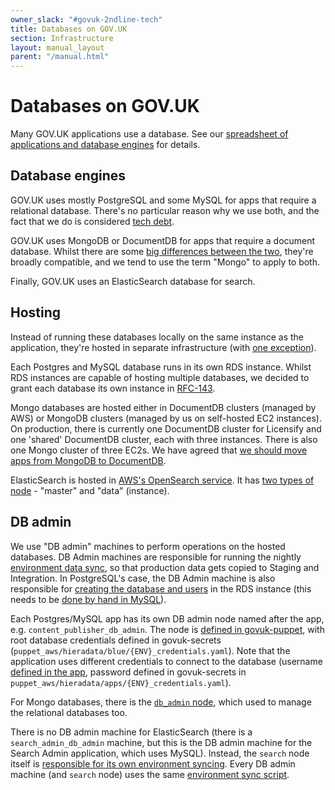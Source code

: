 ```yaml
---
owner_slack: "#govuk-2ndline-tech"
title: Databases on GOV.UK
section: Infrastructure
layout: manual_layout
parent: "/manual.html"
---
```


# Databases on GOV.UK

Many GOV.UK applications use a database. See our [spreadsheet of applications and database engines](https://docs.google.com/spreadsheets/d/1rBZeeaT9XevaRvstMjw2YsbSsoB7IqgWjpJz5oAO9nM/edit#gid=1368371571) for details.

## Database engines

GOV.UK uses mostly PostgreSQL and some MySQL for apps that require a relational database. There's no particular reason why we use both, and the fact that we do is considered [tech debt](https://trello.com/c/zlfgSJlV/69-govuk-uses-mysql-and-postgresql-and-mongo).

GOV.UK uses MongoDB or DocumentDB for apps that require a document database. Whilst there are some [big differences between the two](https://www.mongodb.com/atlas-vs-amazon-documentdb), they're broadly compatible, and we tend to use the term "Mongo" to apply to both.

Finally, GOV.UK uses an ElasticSearch database for search.

## Hosting

Instead of running these databases locally on the same instance as the application, they're hosted in separate infrastructure (with [one exception](/repos/govuk-aws/guides/rds-database-management.html)).

Each Postgres and MySQL database runs in its own RDS instance. Whilst RDS instances are capable of hosting multiple databases, we decided to grant each database its own instance in [RFC-143](https://github.com/alphagov/govuk-rfcs/blob/main/rfc-143-split-database-instances.md).

Mongo databases are hosted either in DocumentDB clusters (managed by AWS) or MongoDB clusters (managed by us on self-hosted EC2 instances). On production, there is currently one DocumentDB cluster for Licensify and one 'shared' DocumentDB cluster, each with three instances. There is also one Mongo cluster of three EC2s. We have agreed that [we should move apps from MongoDB to DocumentDB](/repos/govuk-aws/architecture/decisions/0038-mongo_replacement_by_documentdb.html).

ElasticSearch is hosted in [AWS's OpenSearch service](https://eu-west-1.console.aws.amazon.com/esv3/home?region=eu-west-1#opensearch/domains). It has [two types of node](https://github.com/alphagov/govuk-aws/blob/6b5f78824bb14f5f6aaa7f7d269915b7831a13c3/terraform/projects/app-elasticsearch6/main.tf#L186-L193) - "master" and "data" (instance).

## DB admin

We use "DB admin" machines to perform operations on the hosted databases. DB Admin machines are responsible for running the nightly [environment data sync](/manual/govuk-env-sync.html), so that production data gets copied to Staging and Integration. In PostgreSQL's case, the DB Admin machine is also responsible for [creating the database and users](https://github.com/alphagov/govuk-puppet/blob/d55621eb71c734dd27583e088cd1ffd633bdc721/modules/govuk/manifests/node/s_content_publisher_db_admin.pp#L43-L44) in the RDS instance (this needs to be [done by hand in MySQL](/repos/govuk-puppet/create-mysql-db-and-users.html)).

Each Postgres/MySQL app has its own DB admin node named after the app, e.g. `content_publisher_db_admin`. The node is [defined in govuk-puppet](https://github.com/alphagov/govuk-puppet/blob/d55621eb71c734dd27583e088cd1ffd633bdc721/modules/govuk/manifests/node/s_content_publisher_db_admin.pp#L24), with root database credentials defined in govuk-secrets (`puppet_aws/hieradata/blue/{ENV}_credentials.yaml`). Note that the application uses different credentials to connect to the database (username [defined in the app](https://github.com/alphagov/content-publisher/blob/f81952ba9f999b06d81e6d79fed9ea1d9372e145/config/database.yml#L19), password defined in govuk-secrets in `puppet_aws/hieradata/apps/{ENV}_credentials.yaml`).

For Mongo databases, there is the [`db_admin` node](https://github.com/alphagov/govuk-puppet/blob/3047076651d6a7790bacf2c40277220e97ac53f9/modules/govuk/manifests/node/s_db_admin.pp#L5), which used to manage the relational databases too.

There is no DB admin machine for ElasticSearch (there is a `search_admin_db_admin` machine, but this is the DB admin machine for the Search Admin application, which uses MySQL). Instead, the `search` node itself is [responsible for its own environment syncing](https://github.com/alphagov/govuk-puppet/blob/df7d619ea8ab96e1a6086a384e7d5fdada68a7fe/modules/govuk/manifests/node/s_search.pp#L18). Every DB admin machine (and `search` node) uses the same [environment sync script](https://github.com/alphagov/govuk-puppet/blob/main/modules/govuk_env_sync/files/govuk_env_sync.sh).
